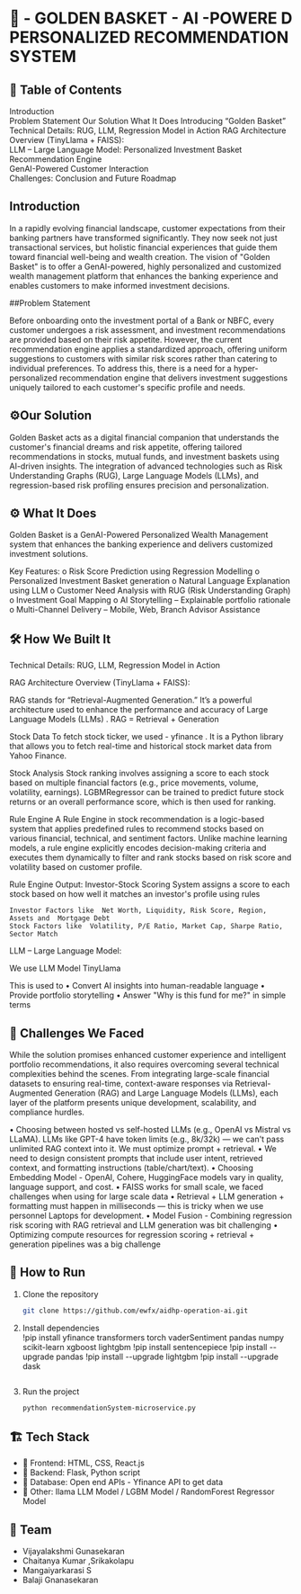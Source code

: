 # 🚀 -  GOLDEN BASKET - AI -POWERE D PERSONALIZED RECOMMENDATION SYSTEM

## 📌 Table of Contents

Introduction	
Problem Statement
Our Solution 
What It Does
Introducing “Golden Basket”	
Technical Details: RUG, LLM, Regression Model in Action	
RAG Architecture Overview (TinyLlama + FAISS):	
LLM – Large Language Model:	
Personalized Investment Basket Recommendation Engine	
GenAI-Powered Customer Interaction	
Challenges:	
Conclusion and Future Roadmap	



## Introduction 

In a rapidly evolving financial landscape, customer expectations from their banking partners have transformed significantly.
They now seek not just transactional services, but holistic financial experiences that guide them toward financial well-being and wealth creation.
The vision of "Golden Basket" is to offer a GenAI-powered, highly personalized and customized wealth management platform that enhances the banking experience and enables customers to make informed investment decisions.
 
##Problem Statement
 
Before onboarding onto the investment portal of a Bank or NBFC, every customer undergoes a risk assessment, and investment recommendations are provided based on their risk appetite. 
However, the current recommendation engine applies a standardized approach, offering uniform suggestions to customers with similar risk scores rather than catering to individual preferences.
To address this, there is a need for a hyper-personalized recommendation engine that delivers investment suggestions uniquely tailored to each customer's specific profile and needs.

 
## ⚙️Our Solution
 
 Golden Basket acts as a digital financial companion that understands the customer's financial dreams and risk appetite, offering tailored recommendations in stocks,
 mutual funds, and investment baskets using AI-driven insights. The integration of advanced technologies such as Risk Understanding Graphs (RUG), 
 Large Language Models (LLMs), and regression-based risk profiling ensures precision and personalization.


 
## ⚙️ What It Does
 
 Golden Basket is a GenAI-Powered Personalized Wealth Management system that enhances the banking experience and delivers customized investment solutions.

Key Features:
o	Risk Score Prediction using Regression Modelling
o	Personalized Investment Basket generation
o	Natural Language Explanation using LLM
o	Customer Need Analysis with RUG (Risk Understanding Graph)
o	Investment Goal Mapping
o	AI Storytelling – Explainable portfolio rationale
o	Multi-Channel Delivery – Mobile, Web, Branch Advisor Assistance

## 🛠️ How We Built It

Technical Details: RUG, LLM, Regression Model in Action

RAG Architecture Overview (TinyLlama + FAISS):

RAG stands for “Retrieval-Augmented Generation.” It’s a powerful architecture used to enhance the performance and accuracy of Large Language Models (LLMs) .
RAG = Retrieval + Generation

Stock Data 
To fetch stock ticker, we used - yfinance . It is a Python library that allows you to fetch real-time and historical stock market data from Yahoo Finance.

Stock Analysis 
Stock ranking involves assigning a score to each stock based on multiple financial factors (e.g., price movements, volume, volatility, earnings). LGBMRegressor can be trained to predict future stock returns or an overall performance score, which is then used for ranking. 

Rule Engine 
A Rule Engine in stock recommendation is a logic-based system that applies predefined rules to recommend stocks based on various financial, technical, and sentiment factors. Unlike machine learning models, a rule engine explicitly encodes decision-making criteria and executes them dynamically to filter and rank stocks based on risk score and volatility based on  customer profile.

Rule Engine Output:
Investor-Stock Scoring System  assigns a score to each stock based on how well it matches an investor's profile using rules

	Investor Factors like  Net Worth, Liquidity, Risk Score, Region, Assets and  Mortgage Debt
	Stock Factors like  Volatility, P/E Ratio, Market Cap, Sharpe Ratio, Sector Match

LLM – Large Language Model:

We use LLM Model TinyLlama

This is used to 
•	Convert AI insights into human-readable language
•	Provide portfolio storytelling
•	Answer "Why is this fund for me?" in simple terms

## 🚧 Challenges We Faced

While the solution promises enhanced customer experience and intelligent portfolio recommendations, it also requires overcoming several technical complexities behind the scenes. From integrating large-scale financial datasets to ensuring real-time, context-aware responses via Retrieval-Augmented Generation (RAG) and Large Language Models (LLMs), 
each layer of the platform presents unique development, scalability, and compliance hurdles.

•	Choosing between hosted vs self-hosted LLMs (e.g., OpenAI vs Mistral vs LLaMA). LLMs like GPT-4 have token limits (e.g., 8k/32k) — we  can't pass unlimited RAG context into it. We  must optimize prompt + retrieval.
•	We  need to design consistent prompts that include user intent, retrieved context, and formatting instructions (table/chart/text).
•	Choosing Embedding Model - OpenAI, Cohere, HuggingFace models vary in quality, language support, and cost.
•	FAISS works for small scale, we faced challenges when using for large scale data
•	Retrieval + LLM generation + formatting must happen in milliseconds — this is tricky when we use  personnel  Laptops for development.
•	Model Fusion - Combining regression risk scoring with RAG retrieval and LLM generation was bit challenging
•	Optimizing compute resources for regression scoring + retrieval + generation pipelines was a big challenge

 ## 🏃 How to Run
 
1. Clone the repository  
   ```sh
   git clone https://github.com/ewfx/aidhp-operation-ai.git
   ```
2. Install dependencies  
   !pip install yfinance transformers torch vaderSentiment pandas numpy scikit-learn xgboost lightgbm
   !pip install sentencepiece 
   !pip install --upgrade pandas
   !pip install --upgrade lightgbm
   !pip install --upgrade dask


   ```
3. Run the project  
   ```sh
   python recommendationSystem-microservice.py
   
 ## 🏗️ Tech Stack
   
- 🔹 Frontend: HTML, CSS, React.js
- 🔹 Backend: Flask, Python script
- 🔹 Database: Open end APIs - Yfinance API to get data
- 🔹 Other: Ilama LLM Model / LGBM Model / RandomForest Regressor Model

## 👥 Team
- Vijayalakshmi Gunasekaran
- Chaitanya Kumar ,Srikakolapu
- Mangaiyarkarasi S
- Balaji Gnanasekaran
